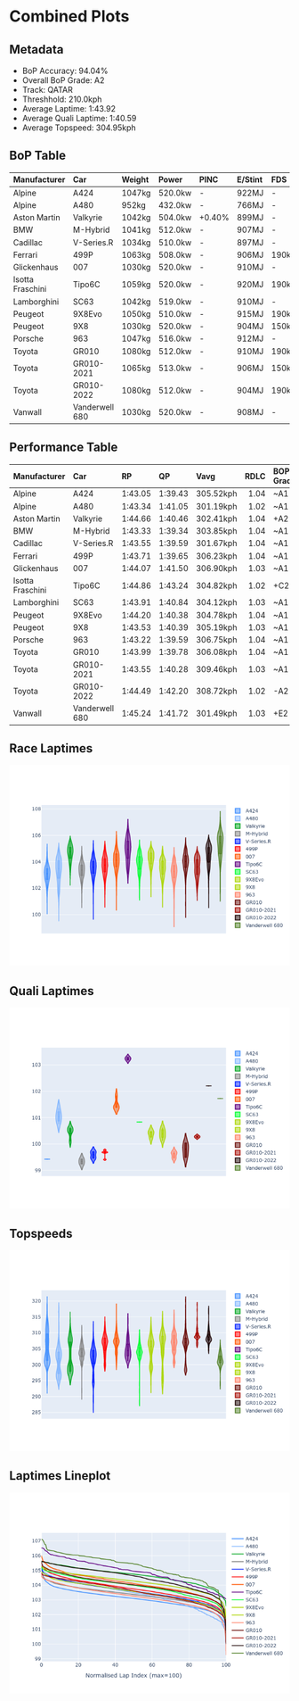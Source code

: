 # Combined Plots

## Metadata

- BoP Accuracy: 94.04%
- Overall BoP Grade: A2
- Track: QATAR
- Threshhold: 210.0kph
- Average Laptime: 1:43.92
- Average Quali Laptime: 1:40.59
- Average Topspeed: 304.95kph

## BoP Table
| Manufacturer     | Car            | Weight   | Power   | PINC   | E/Stint   | FDS    | RDP    | QDP    | TDP    |
|:-----------------|:---------------|:---------|:--------|:-------|:----------|:-------|:-------|:-------|:-------|
| Alpine           | A424           | 1047kg   | 520.0kw | -      | 922MJ     | -      | 51.64% | 59.31% | 26.80% |
| Alpine           | A480           | 952kg    | 432.0kw | -      | 766MJ     | -      | 53.05% | 74.07% | 48.97% |
| Aston Martin     | Valkyrie       | 1042kg   | 504.0kw | +0.40% | 899MJ     | -      | 53.50% | 53.33% | 21.51% |
| BMW              | M-Hybrid       | 1041kg   | 512.0kw | -      | 907MJ     | -      | 52.89% | 56.22% | 33.41% |
| Cadillac         | V-Series.R     | 1034kg   | 510.0kw | -      | 897MJ     | -      | 48.63% | 60.80% | 19.01% |
| Ferrari          | 499P           | 1063kg   | 508.0kw | -      | 906MJ     | 190kph | 51.38% | 44.98% | 9.83%  |
| Glickenhaus      | 007            | 1030kg   | 520.0kw | -      | 910MJ     | -      | 46.15% | 49.30% | 41.45% |
| Isotta Fraschini | Tipo6C         | 1059kg   | 520.0kw | -      | 920MJ     | 190kph | 43.95% | 47.22% | 31.53% |
| Lamborghini      | SC63           | 1042kg   | 519.0kw | -      | 910MJ     | -      | 48.33% | 60.95% | 28.65% |
| Peugeot          | 9X8Evo         | 1050kg   | 510.0kw | -      | 915MJ     | 190kph | 48.87% | 52.78% | 15.41% |
| Peugeot          | 9X8            | 1030kg   | 520.0kw | -      | 904MJ     | 150kph | 54.54% | 58.39% | 9.69%  |
| Porsche          | 963            | 1047kg   | 516.0kw | -      | 912MJ     | -      | 50.70% | 44.30% | 29.51% |
| Toyota           | GR010          | 1080kg   | 512.0kw | -      | 910MJ     | 190kph | 51.09% | 52.71% | 11.46% |
| Toyota           | GR010-2021     | 1065kg   | 513.0kw | -      | 906MJ     | 150kph | 54.08% | 54.81% | 9.72%  |
| Toyota           | GR010-2022     | 1080kg   | 512.0kw | -      | 904MJ     | 190kph | 53.45% | 68.83% | 9.58%  |
| Vanwall          | Vanderwell 680 | 1030kg   | 520.0kw | -      | 908MJ     | -      | 49.68% | 60.93% | 34.43% |

## Performance Table
| Manufacturer     | Car            | RP      | QP      | Vavg      |   RDLC | BOP-Grade   | Match   |
|:-----------------|:---------------|:--------|:--------|:----------|-------:|:------------|:--------|
| Alpine           | A424           | 1:43.05 | 1:39.43 | 305.52kph |   1.04 | ~A1         | 99.91%  |
| Alpine           | A480           | 1:43.34 | 1:41.05 | 301.19kph |   1.02 | ~A1         | 99.33%  |
| Aston Martin     | Valkyrie       | 1:44.66 | 1:40.46 | 302.41kph |   1.04 | +A2         | 94.35%  |
| BMW              | M-Hybrid       | 1:43.33 | 1:39.34 | 303.85kph |   1.04 | ~A1         | 99.94%  |
| Cadillac         | V-Series.R     | 1:43.55 | 1:39.59 | 301.67kph |   1.04 | ~A1         | 99.84%  |
| Ferrari          | 499P           | 1:43.71 | 1:39.65 | 306.23kph |   1.04 | ~A1         | 99.94%  |
| Glickenhaus      | 007            | 1:44.07 | 1:41.50 | 306.90kph |   1.03 | ~A1         | 97.21%  |
| Isotta Fraschini | Tipo6C         | 1:44.86 | 1:43.24 | 304.82kph |   1.02 | +C2         | 70.90%  |
| Lamborghini      | SC63           | 1:43.91 | 1:40.84 | 304.12kph |   1.03 | ~A1         | 100.00% |
| Peugeot          | 9X8Evo         | 1:44.20 | 1:40.38 | 304.78kph |   1.04 | ~A1         | 100.00% |
| Peugeot          | 9X8            | 1:43.53 | 1:40.39 | 305.19kph |   1.03 | ~A1         | 99.96%  |
| Porsche          | 963            | 1:43.22 | 1:39.59 | 306.75kph |   1.04 | ~A1         | 99.46%  |
| Toyota           | GR010          | 1:43.99 | 1:39.78 | 306.08kph |   1.04 | ~A1         | 99.56%  |
| Toyota           | GR010-2021     | 1:43.55 | 1:40.28 | 309.46kph |   1.03 | ~A1         | 100.00% |
| Toyota           | GR010-2022     | 1:44.49 | 1:42.20 | 308.72kph |   1.02 | -A2         | 94.07%  |
| Vanwall          | Vanderwell 680 | 1:45.24 | 1:41.72 | 301.49kph |   1.03 | +E2         | 50.24%  |

## Race Laptimes
![Race Laptimes](images/race_violin.png)

## Quali Laptimes
![Quali Laptimes](images/quali_violin.png)

## Topspeeds
![Topspeeds](images/topspeed_violin.png)

## Laptimes Lineplot
![Laptimes Lineplot](images/laptime_line.png)

